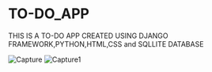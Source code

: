 # TO-DO_APP
 
 THIS IS A TO-DO APP CREATED USING DJANGO FRAMEWORK,PYTHON,HTML,CSS and SQLLITE DATABASE
 
![Capture](https://user-images.githubusercontent.com/91446586/147748965-ce265897-c48a-4072-9bbc-7615f46344cb.PNG)
![Capture1](https://user-images.githubusercontent.com/91446586/147748974-1e054562-c02f-4107-9a5e-b2e105a49a66.PNG)
